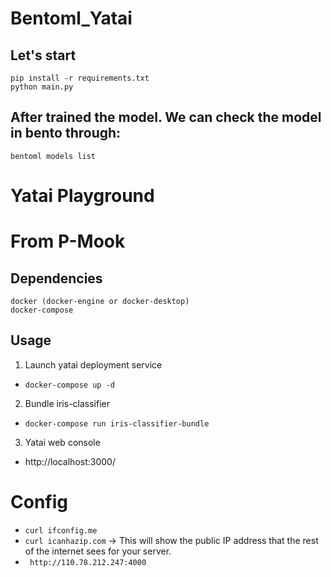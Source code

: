# Bentoml_Yatai
## Let's start
    pip install -r requirements.txt
    python main.py

## After trained the model. We can check the model in bento through:
    bentoml models list


# Yatai Playground
# From P-Mook 
## Dependencies
    docker (docker-engine or docker-desktop)
    docker-compose

## Usage
1. Launch yatai deployment service
  - `docker-compose up -d`
2. Bundle iris-classifier
  - `docker-compose run iris-classifier-bundle`
3. Yatai web console 
  - http://localhost:3000/


# Config
- `curl ifconfig.me`
- `curl icanhazip.com`
-> This will show the public IP address that the rest of the internet sees for your server.
- ` http://110.78.212.247:4000`
